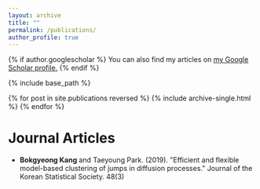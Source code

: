 ```yaml
---
layout: archive
title: ""
permalink: /publications/
author_profile: true
---
```


{% if author.googlescholar %}
  You can also find my articles on <u><a href="{{author.googlescholar}}">my Google Scholar profile</a>.</u>
{% endif %}

{% include base_path %}

{% for post in site.publications reversed %}
  {% include archive-single.html %}
{% endfor %}

Journal Articles
====== 
* **Bokgyeong Kang** and Taeyoung Park. (2019). "Efficient and flexible model-based clustering of jumps in diffusion processes." Journal of the Korean Statistical Society. 48(3)
